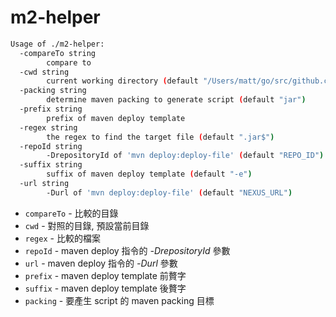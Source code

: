 # m2-helper

```sh
Usage of ./m2-helper:
  -compareTo string
    	compare to
  -cwd string
    	current working directory (default "/Users/matt/go/src/github.com/softleader/m2-helper")
  -packing string
    	determine maven packing to generate script (default "jar")
  -prefix string
    	prefix of maven deploy template
  -regex string
    	the regex to find the target file (default ".jar$")
  -repoId string
    	-DrepositoryId of 'mvn deploy:deploy-file' (default "REPO_ID")
  -suffix string
    	suffix of maven deploy template (default "-e")
  -url string
    	-Durl of 'mvn deploy:deploy-file' (default "NEXUS_URL")
```

- `compareTo` - 比較的目錄
- `cwd` - 對照的目錄, 預設當前目錄
- `regex` - 比較的檔案
- `repoId` - maven deploy 指令的 *-DrepositoryId* 參數
- `url` - maven deploy 指令的 *-Durl* 參數
- `prefix` - maven deploy template 前贅字
- `suffix` - maven deploy template 後贅字
- `packing` - 要產生 script 的 maven packing 目標